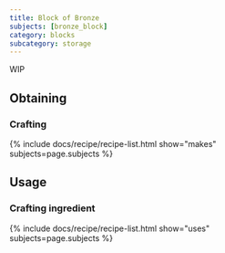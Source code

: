 ```yaml
---
title: Block of Bronze
subjects: [bronze_block]
category: blocks
subcategory: storage
---
```


WIP

Obtaining
---------

### Crafting
{% include docs/recipe/recipe-list.html show="makes" subjects=page.subjects %}


Usage
-----

### Crafting ingredient
{% include docs/recipe/recipe-list.html show="uses" subjects=page.subjects %}
